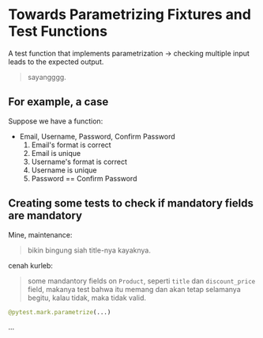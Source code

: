 # Towards Parametrizing Fixtures and Test Functions

A test function that implements parametrization -> checking multiple input leads to the expected output.

> sayangggg.

## For example, a case

Suppose we have a function:

- Email, Username, Password, Confirm Password
  1. Email's format is correct
  2. Email is unique
  3. Username's format is correct
  4. Username is unique
  5. Password == Confirm Password

## Creating some tests to check if mandatory fields are mandatory

Mine, maintenance:
> bikin bingung siah title-nya kayaknya.

cenah kurleb:
> some mandantory fields on `Product`, seperti `title` dan `discount_price` field, makanya test bahwa itu memang dan akan tetap selamanya begitu, kalau tidak, maka tidak valid.

```python
@pytest.mark.parametrize(...)
```

...
